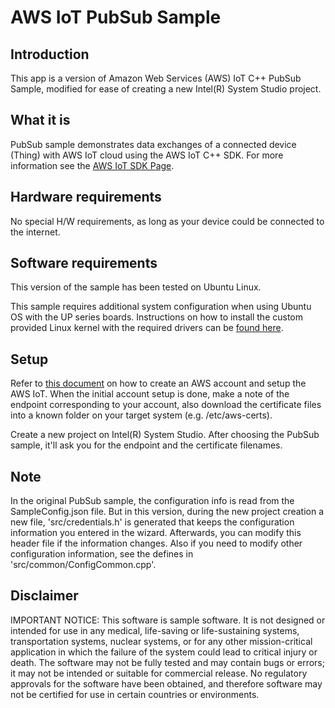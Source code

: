 # AWS IoT PubSub Sample


## Introduction
This app is a version of Amazon Web Services (AWS) IoT C++ PubSub Sample, modified for ease of creating a new Intel(R) System Studio project.

## What it is
PubSub sample demonstrates data exchanges of a connected device (Thing) with AWS IoT cloud using the AWS IoT C++ SDK.
For more information see the [AWS IoT SDK Page](https://github.com/aws/aws-iot-device-sdk-cpp).

## Hardware requirements

No special H/W requirements, as long as your device could be connected to the internet.

## Software requirements

This version of the sample has been tested on Ubuntu Linux.

This sample requires additional system configuration when using Ubuntu OS with the UP series boards. Instructions on how to install the custom provided Linux kernel with the required drivers can be [found here](https://wiki.up-community.org/Ubuntu#Ubuntu_18.04_installation_and_configuration).

## Setup

Refer to [this document](https://github.com/intel-iot-devkit/iot-samples-cloud-setup/blob/master/aws-mqtt.md) on how to create an AWS account and setup the AWS IoT. When the initial account setup is done, make a note of the endpoint corresponding to your account, also download the certificate files into a known folder on your target system (e.g. /etc/aws-certs).

Create a new project on Intel(R) System Studio. After choosing the PubSub sample, it'll ask you for the endpoint and the certificate filenames. 

## Note
In the original PubSub sample, the configuration info is read from the SampleConfig.json file. But in this version, during the new project creation a new file, 'src/credentials.h' is generated that keeps the configuration information you entered in the wizard. Afterwards, you can modify this header file if the information changes. Also if you need to modify other configuration information, see the defines in 'src/common/ConfigCommon.cpp'.

## Disclaimer
IMPORTANT NOTICE: This software is sample software. It is not designed or intended for use in any medical, life-saving or life-sustaining systems, transportation systems, nuclear systems, or for any other mission-critical application in which the failure of the system could lead to critical injury or death. The software may not be fully tested and may contain bugs or errors; it may not be intended or suitable for commercial release. No regulatory approvals for the software have been obtained, and therefore software may not be certified for use in certain countries or environments.

